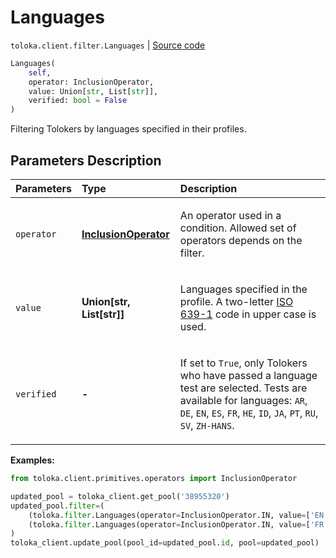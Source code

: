 # Languages
`toloka.client.filter.Languages` | [Source code](https://github.com/Toloka/toloka-kit/blob/v1.2.1/src/client/filter.py#L367)

```python
Languages(
    self,
    operator: InclusionOperator,
    value: Union[str, List[str]],
    verified: bool = False
)
```

Filtering Tolokers by languages specified in their profiles.

## Parameters Description

| Parameters | Type | Description |
| :----------| :----| :-----------|
`operator`|**[InclusionOperator](toloka.client.primitives.operators.InclusionOperator.md)**|<p>An operator used in a condition. Allowed set of operators depends on the filter.</p>
`value`|**Union\[str, List\[str\]\]**|<p>Languages specified in the profile. A two-letter [ISO 639-1](https://en.wikipedia.org/wiki/List_of_ISO_639-1_codes) code in upper case is used.</p>
`verified`|**-**|<p>If set to `True`, only Tolokers who have passed a language test are selected. Tests are available for languages: `AR`, `DE`, `EN`, `ES`, `FR`, `HE`, `ID`, `JA`, `PT`, `RU`, `SV`, `ZH-HANS`.</p>

**Examples:**


```python
from toloka.client.primitives.operators import InclusionOperator

updated_pool = toloka_client.get_pool('38955320')
updated_pool.filter=(
    (toloka.filter.Languages(operator=InclusionOperator.IN, value=['EN', 'DE'], verified=True)) &
    (toloka.filter.Languages(operator=InclusionOperator.IN, value=['FR'], verified=True))
)
toloka_client.update_pool(pool_id=updated_pool.id, pool=updated_pool)
```

